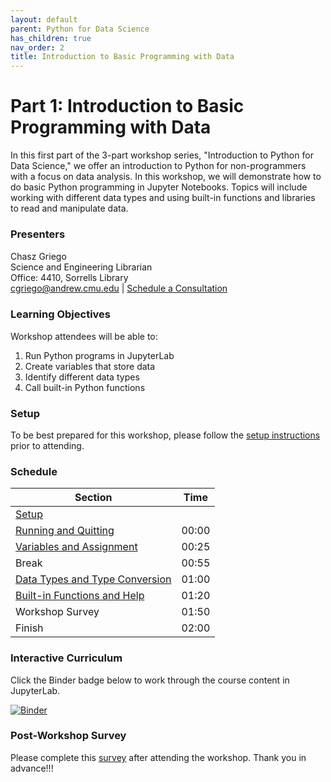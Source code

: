 ```yaml
---
layout: default
parent: Python for Data Science
has_children: true
nav_order: 2
title: Introduction to Basic Programming with Data
---
```


# Part 1: Introduction to Basic Programming with Data

In this first part of the 3-part workshop series, "Introduction to Python for Data Science," we offer an introduction to Python for non-programmers with a focus on data analysis. In this workshop, we will demonstrate how to do basic Python programming in Jupyter Notebooks. Topics will include working with different data types and using built-in functions and libraries to read and manipulate data.  

### Presenters
Chasz Griego <a href='https://github.com/chaszg' target='_blank'><img src='../../content/img/GitHub-Mark-custom.svg' style='width:15px; padding:0; border:none !important;'></a>  
Science and Engineering Librarian  
Office: 4410, Sorrells Library  
[cgriego@andrew.cmu.edu](mailto:cgriego@andrew.cmu.edu) | [Schedule a Consultation](https://cmu.libcal.com/appointments/cgriego)

### Learning Objectives

Workshop attendees will be able to:

1. Run Python programs in JupyterLab  
2. Create variables that store data  
3. Identify different data types  
4. Call built-in Python functions  

### Setup

To be best prepared for this workshop, please follow the [setup instructions](../setup)
prior to attending.

### Schedule

| Section  | Time
| ------------- | -------------
| [Setup](../setup.md)  |   
| [Running and Quitting](01-run-quit.md) | 00:00  
| [Variables and Assignment](02-variables.md)  | 00:25  
| Break | 00:55
| [Data Types and Type Conversion](03-types-conversion.md)  |  01:00  
| [Built-in Functions and Help](04-built-in.md) | 01:20
| Workshop Survey | 01:50
| Finish  | 02:00  

### Interactive Curriculum

Click the Binder badge below to work through the course content in JupyterLab.

[![Binder](https://mybinder.org/badge_logo.svg)](https://mybinder.org/v2/gh/cmu-lib/portfolio_workshop/HEAD?labpath=Python_Series_Materials%2F__jupyter-notebooks%2F)

### Post-Workshop Survey

Please complete this [survey]()
after attending the workshop. Thank you in advance!!!
